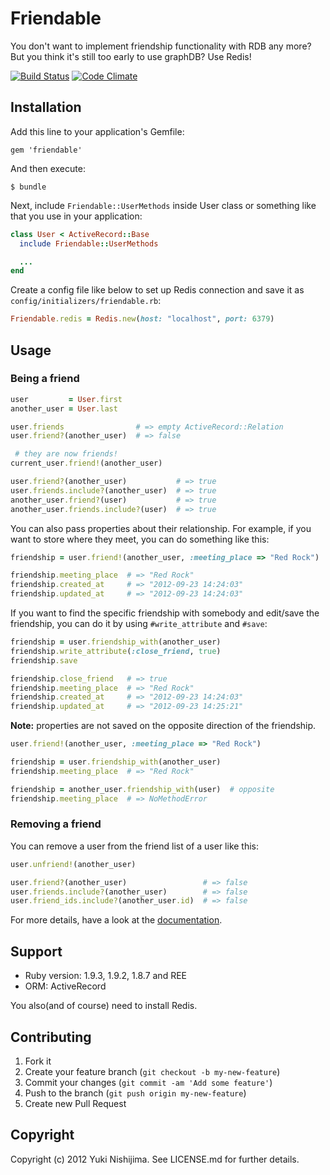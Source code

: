 # Friendable

You don't want to implement friendship functionality with RDB any more? But you think it's still too early to use graphDB? Use Redis!

[![Build Status](https://secure.travis-ci.org/yuki24/friendable.png)](http://travis-ci.org/yuki24/friendable) [![Code Climate](https://codeclimate.com/badge.png)](https://codeclimate.com/github/yuki24/friendable)

## Installation

Add this line to your application's Gemfile:

    gem 'friendable'

And then execute:

    $ bundle

Next, include `Friendable::UserMethods` inside User class or something like that you use in your application:

```ruby
class User < ActiveRecord::Base
  include Friendable::UserMethods

  ...
end
```

Create a config file like below to set up Redis connection and save it as `config/initializers/friendable.rb`:

```ruby
Friendable.redis = Redis.new(host: "localhost", port: 6379)
```

## Usage

### Being a friend

```ruby
user         = User.first
another_user = User.last

user.friends                # => empty ActiveRecord::Relation
user.friend?(another_user)  # => false

 # they are now friends!
current_user.friend!(another_user)

user.friend?(another_user)           # => true
user.friends.include?(another_user)  # => true
another_user.friend?(user)           # => true
another_user.friends.include?(user)  # => true
```

You can also pass properties about their relationship. For example, if you want to store where they meet, you can do something like this:

```ruby
friendship = user.friend!(another_user, :meeting_place => "Red Rock")

friendship.meeting_place  # => "Red Rock"
friendship.created_at     # => "2012-09-23 14:24:03"
friendship.updated_at     # => "2012-09-23 14:24:03"
```

If you want to find the specific friendship with somebody and edit/save the friendship, you can do it by using `#write_attribute` and `#save`:

```ruby
friendship = user.friendship_with(another_user)
friendship.write_attribute(:close_friend, true)
friendship.save

friendship.close_friend   # => true
friendship.meeting_place  # => "Red Rock"
friendship.created_at     # => "2012-09-23 14:24:03"
friendship.updated_at     # => "2012-09-23 14:25:21"
```

**Note:** properties are not saved on the opposite direction of the friendship.

```ruby
user.friend!(another_user, :meeting_place => "Red Rock")

friendship = user.friendship_with(another_user)
friendship.meeting_place  # => "Red Rock"

friendship = another_user.friendship_with(user)  # opposite
friendship.meeting_place  # => NoMethodError
```

### Removing a friend

You can remove a user from the friend list of a user like this:

```ruby
user.unfriend!(another_user)

user.friend?(another_user)                 # => false
user.friends.include?(another_user)        # => false
user.friend_ids.include?(another_user.id)  # => false
```

For more details, have a look at the [documentation](http://rubydoc.info/gems/friendable/0.1.0/frames).

## Support

 * Ruby version: 1.9.3, 1.9.2, 1.8.7 and REE
 * ORM: ActiveRecord

You also(and of course) need to install Redis.

## Contributing

1. Fork it
2. Create your feature branch (`git checkout -b my-new-feature`)
3. Commit your changes (`git commit -am 'Add some feature'`)
4. Push to the branch (`git push origin my-new-feature`)
5. Create new Pull Request

## Copyright
Copyright (c) 2012 Yuki Nishijima. See LICENSE.md for further details.
